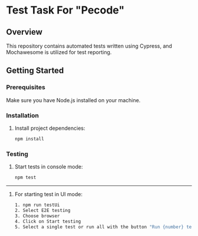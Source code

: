 # Test Task For "Pecode"

## Overview

This repository contains automated tests written using Cypress, and Mochawesome is utilized for test reporting.

## Getting Started

### Prerequisites

Make sure you have Node.js installed on your machine.

### Installation

1. Install project dependencies:

   ```bash
   npm install

### Testing

1. Start tests in console mode:

   ```bash
   npm test
---
1. For starting test in UI mode:
   ```bash
   1. npm run testUi
   2. Select E2E testing
   3. Choose browser
   4. Click on Start testing
   5. Select a single test or run all with the button "Run {number} test"
   